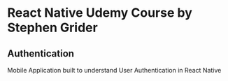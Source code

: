 # React Native Udemy Course by Stephen Grider
## Authentication
Mobile Application built to understand User Authentication in React Native
